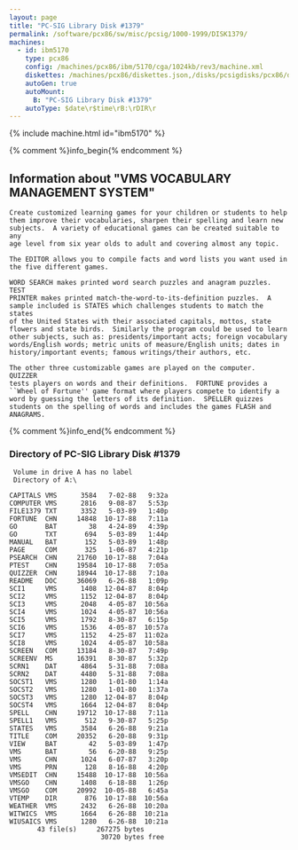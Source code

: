 ```yaml
---
layout: page
title: "PC-SIG Library Disk #1379"
permalink: /software/pcx86/sw/misc/pcsig/1000-1999/DISK1379/
machines:
  - id: ibm5170
    type: pcx86
    config: /machines/pcx86/ibm/5170/cga/1024kb/rev3/machine.xml
    diskettes: /machines/pcx86/diskettes.json,/disks/pcsigdisks/pcx86/diskettes.json
    autoGen: true
    autoMount:
      B: "PC-SIG Library Disk #1379"
    autoType: $date\r$time\rB:\rDIR\r
---
```


{% include machine.html id="ibm5170" %}

{% comment %}info_begin{% endcomment %}

## Information about "VMS VOCABULARY MANAGEMENT SYSTEM"

    Create customized learning games for your children or students to help
    them improve their vocabularies, sharpen their spelling and learn new
    subjects.  A variety of educational games can be created suitable to any
    age level from six year olds to adult and covering almost any topic.
    
    The EDITOR allows you to compile facts and word lists you want used in
    the five different games.
    
    WORD SEARCH makes printed word search puzzles and anagram puzzles.  TEST
    PRINTER makes printed match-the-word-to-its-definition puzzles.  A
    sample included is STATES which challenges students to match the states
    of the United States with their associated capitals, mottos, state
    flowers and state birds.  Similarly the program could be used to learn
    other subjects, such as: presidents/important acts; foreign vocabulary
    words/English words; metric units of measure/English units; dates in
    history/important events; famous writings/their authors, etc.
    
    The other three customizable games are played on the computer.  QUIZZER
    tests players on words and their definitions.  FORTUNE provides a
    ``Wheel of Fortune'' game format where players compete to identify a
    word by guessing the letters of its definition.  SPELLER quizzes
    students on the spelling of words and includes the games FLASH and
    ANAGRAMS.
{% comment %}info_end{% endcomment %}


### Directory of PC-SIG Library Disk #1379

     Volume in drive A has no label
     Directory of A:\

    CAPITALS VMS      3584   7-02-88   9:32a
    COMPUTER VMS      2816   9-08-87   5:53p
    FILE1379 TXT      3352   5-03-89   1:40p
    FORTUNE  CHN     14848  10-17-88   7:11a
    GO       BAT        38   4-24-89   4:39p
    GO       TXT       694   5-03-89   1:44p
    MANUAL   BAT       152   5-03-89   1:48p
    PAGE     COM       325   1-06-87   4:21p
    PSEARCH  CHN     21760  10-17-88   7:04a
    PTEST    CHN     19584  10-17-88   7:05a
    QUIZZER  CHN     18944  10-17-88   7:10a
    README   DOC     36069   6-26-88   1:09p
    SCI1     VMS      1408  12-04-87   8:04p
    SCI2     VMS      1152  12-04-87   8:04p
    SCI3     VMS      2048   4-05-87  10:56a
    SCI4     VMS      1024   4-05-87  10:56a
    SCI5     VMS      1792   8-30-87   6:15p
    SCI6     VMS      1536   4-05-87  10:57a
    SCI7     VMS      1152   4-25-87  11:02a
    SCI8     VMS      1024   4-05-87  10:58a
    SCREEN   COM     13184   8-30-87   7:49p
    SCREENV  MS      16391   8-30-87   5:32p
    SCRN1    DAT      4864   5-31-88   7:08a
    SCRN2    DAT      4480   5-31-88   7:08a
    SOCST1   VMS      1280   1-01-80   1:14a
    SOCST2   VMS      1280   1-01-80   1:37a
    SOCST3   VMS      1280  12-04-87   8:04p
    SOCST4   VMS      1664  12-04-87   8:04p
    SPELL    CHN     19712  10-17-88   7:11a
    SPELL1   VMS       512   9-30-87   5:25p
    STATES   VMS      3584   6-26-88   9:21a
    TITLE    COM     20352   6-20-88   9:31p
    VIEW     BAT        42   5-03-89   1:47p
    VMS      BAT        56   6-20-88   9:25p
    VMS      CHN      1024   6-07-87   3:20p
    VMS      PRN       128   8-16-88   4:20p
    VMSEDIT  CHN     15488  10-17-88  10:56a
    VMSGO    CHN      1408   6-18-88   1:26p
    VMSGO    COM     20992  10-05-88   6:45a
    VTEMP    DIR       876  10-17-88  10:56a
    WEATHER  VMS      2432   6-26-88  10:20a
    WITWICS  VMS      1664   6-26-88  10:21a
    WIUSAICS VMS      1280   6-26-88  10:21a
           43 file(s)     267275 bytes
                           30720 bytes free
